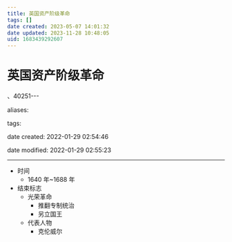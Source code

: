 ```yaml
---
title: 英国资产阶级革命
tags: []
date created: 2023-05-07 14:01:32
date updated: 2023-11-28 10:48:05
uid: 1683439292607
---
```


# 英国资产阶级革命

、40251---

aliases:

tags:

date created: 2022-01-29 02:54:46

date modified: 2022-01-29 02:55:23

---

- 时间
  - 1640 年~1688 年
- 结束标志
  - 光荣革命
    - 推翻专制统治
    - 另立国王
  - 代表人物
    - 克伦威尔
